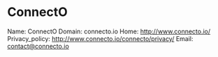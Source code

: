 
# ConnectO

Name: ConnectO
Domain: connecto.io
Home: http://www.connecto.io/
Privacy_policy: http://www.connecto.io/connecto/privacy/
Email: contact@connecto.io
